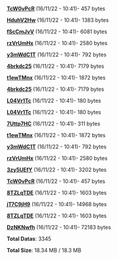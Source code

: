 [**TcW0vPcR**](/data/TcW0vPcR.txt) (16/11/22 - 10:41)- 457 bytes

[**HduhV2Hw**](/data/HduhV2Hw.txt) (16/11/22 - 10:41)- 1383 bytes

[**fScCmJvV**](/data/fScCmJvV.txt) (16/11/22 - 10:41)- 6081 bytes

[**rzVrUmHx**](/data/rzVrUmHx.txt) (16/11/22 - 10:41)- 2580 bytes

[**y3mWdC1T**](/data/y3mWdC1T.txt) (16/11/22 - 10:41)- 792 bytes

[**4brkdc25**](/data/4brkdc25.txt) (16/11/22 - 10:41)- 7179 bytes

[**t1ewTMnx**](/data/t1ewTMnx.txt) (16/11/22 - 10:41)- 1872 bytes

[**4brkdc25**](/data/4brkdc25.txt) (16/11/22 - 10:41)- 7179 bytes

[**L04Vr1Tc**](/data/L04Vr1Tc.txt) (16/11/22 - 10:41)- 180 bytes

[**L04Vr1Tc**](/data/L04Vr1Tc.txt) (16/11/22 - 10:41)- 180 bytes

[**7Uttp7HC**](/data/7Uttp7HC.txt) (16/11/22 - 10:41)- 311 bytes

[**t1ewTMnx**](/data/t1ewTMnx.txt) (16/11/22 - 10:41)- 1872 bytes

[**y3mWdC1T**](/data/y3mWdC1T.txt) (16/11/22 - 10:41)- 792 bytes

[**rzVrUmHx**](/data/rzVrUmHx.txt) (16/11/22 - 10:41)- 2580 bytes

[**3zy5UEfY**](/data/3zy5UEfY.txt) (16/11/22 - 10:41)- 3202 bytes

[**TcW0vPcR**](/data/TcW0vPcR.txt) (16/11/22 - 10:41)- 457 bytes

[**8TZLqTDE**](/data/8TZLqTDE.txt) (16/11/22 - 10:41)- 1603 bytes

[**jT7C9jH9**](/data/jT7C9jH9.txt) (16/11/22 - 10:41)- 14968 bytes

[**8TZLqTDE**](/data/8TZLqTDE.txt) (16/11/22 - 10:41)- 1603 bytes

[**DzNKNwfh**](/data/DzNKNwfh.txt) (16/11/22 - 10:41)- 72183 bytes

**Total Datas**: 3345

**Total Size**: 18.34 MB / 18.3 MB